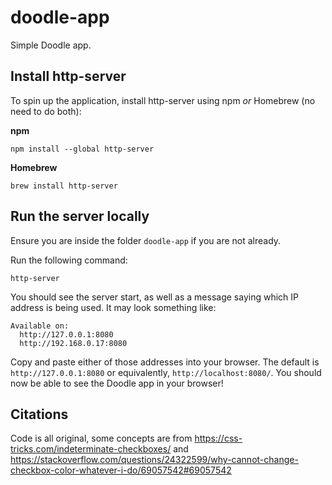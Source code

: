 # doodle-app
Simple Doodle app.

## Install http-server
To spin up the application, install http-server using npm *or* Homebrew (no need to do both):

**npm**

```
npm install --global http-server
```

**Homebrew**

```
brew install http-server
```

## Run the server locally
Ensure you are inside the folder ```doodle-app``` if you are not already. 

Run the following command:

```
http-server
```

You should see the server start, as well as a message saying which IP address is being used. It may look something like:

```
Available on:
  http://127.0.0.1:8080
  http://192.168.0.17:8080
```

Copy and paste either of those addresses into your browser. The default is ```http://127.0.0.1:8080``` or equivalently, ```http://localhost:8080/```. You should now be able to see the Doodle app in your browser!

## Citations
Code is all original, some concepts are from
https://css-tricks.com/indeterminate-checkboxes/ and https://stackoverflow.com/questions/24322599/why-cannot-change-checkbox-color-whatever-i-do/69057542#69057542

